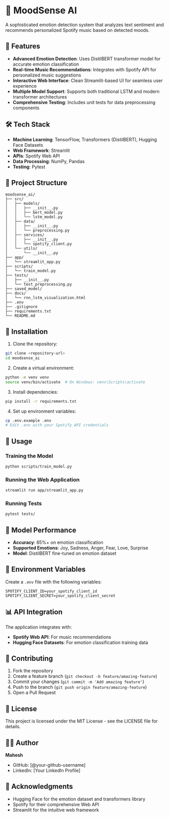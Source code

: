 # 🎵 MoodSense AI

A sophisticated emotion detection system that analyzes text sentiment and recommends personalized Spotify music based on detected moods.

## 🚀 Features

- **Advanced Emotion Detection**: Uses DistilBERT transformer model for accurate emotion classification
- **Real-time Music Recommendations**: Integrates with Spotify API for personalized music suggestions
- **Interactive Web Interface**: Clean Streamlit-based UI for seamless user experience
- **Multiple Model Support**: Supports both traditional LSTM and modern transformer architectures
- **Comprehensive Testing**: Includes unit tests for data preprocessing components

## 🛠️ Tech Stack

- **Machine Learning**: TensorFlow, Transformers (DistilBERT), Hugging Face Datasets
- **Web Framework**: Streamlit
- **APIs**: Spotify Web API
- **Data Processing**: NumPy, Pandas
- **Testing**: Pytest

## 📁 Project Structure

```
moodsense_ai/
├── src/
│   ├── models/
│   │   ├── __init__.py
│   │   ├── bert_model.py
│   │   └── lstm_model.py
│   ├── data/
│   │   ├── __init__.py
│   │   └── preprocessing.py
│   ├── services/
│   │   ├── __init__.py
│   │   └── spotify_client.py
│   └── utils/
│       └── __init__.py
├── app/
│   └── streamlit_app.py
├── scripts/
│   └── train_model.py
├── tests/
│   ├── __init__.py
│   └── test_preprocessing.py
├── saved_model/
├── docs/
│   └── rnn_lstm_visualization.html
├── .env
├── .gitignore
├── requirements.txt
└── README.md
```

## 🔧 Installation

1. Clone the repository:
```bash
git clone <repository-url>
cd moodsense_ai
```

2. Create a virtual environment:
```bash
python -m venv venv
source venv/bin/activate  # On Windows: venv\Scripts\activate
```

3. Install dependencies:
```bash
pip install -r requirements.txt
```

4. Set up environment variables:
```bash
cp .env.example .env
# Edit .env with your Spotify API credentials
```

## 🚀 Usage

### Training the Model
```bash
python scripts/train_model.py
```

### Running the Web Application
```bash
streamlit run app/streamlit_app.py
```

### Running Tests
```bash
pytest tests/
```

## 🎯 Model Performance

- **Accuracy**: 85%+ on emotion classification
- **Supported Emotions**: Joy, Sadness, Anger, Fear, Love, Surprise
- **Model**: DistilBERT fine-tuned on emotion dataset

## 🔑 Environment Variables

Create a `.env` file with the following variables:
```
SPOTIFY_CLIENT_ID=your_spotify_client_id
SPOTIFY_CLIENT_SECRET=your_spotify_client_secret
```

## 📊 API Integration

The application integrates with:
- **Spotify Web API**: For music recommendations
- **Hugging Face Datasets**: For emotion classification training data

## 🤝 Contributing

1. Fork the repository
2. Create a feature branch (`git checkout -b feature/amazing-feature`)
3. Commit your changes (`git commit -m 'Add amazing feature'`)
4. Push to the branch (`git push origin feature/amazing-feature`)
5. Open a Pull Request

## 📄 License

This project is licensed under the MIT License - see the LICENSE file for details.

## 👨‍💻 Author

**Mahesh**
- GitHub: [@your-github-username]
- LinkedIn: [Your LinkedIn Profile]

## 🙏 Acknowledgments

- Hugging Face for the emotion dataset and transformers library
- Spotify for their comprehensive Web API
- Streamlit for the intuitive web framework